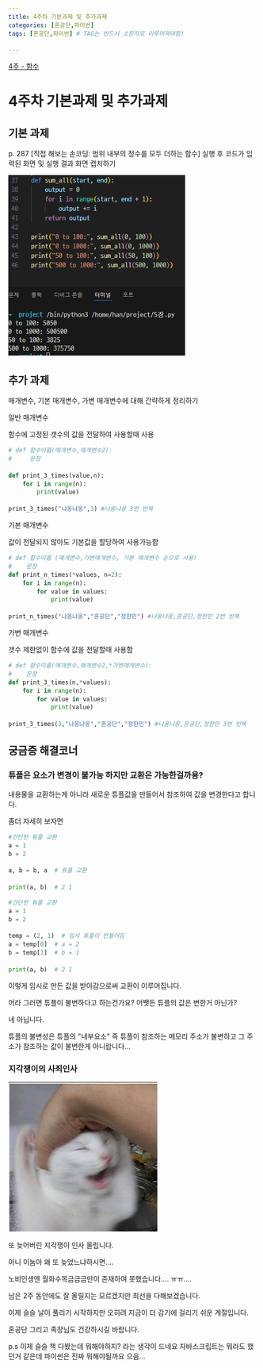 ```yaml
---
title: 4주차 기본과제 및 추가과제
categories: [혼공단,파이썬]
tags: [혼공단,파이썬] # TAG는 반드시 소문자로 이루어져야함!

---
```


 [4주 - 함수](https://jungelec.github.io/posts/12/)

# 4주차 기본과제 및 추가과제

## 기본 과제

p. 287 [직접 해보는 손코딩: 범위 내부의 정수를 모두 더하는 함수] 실행 후 코드가 입력된 화면 및 실행 결과 화면 캡처하기

![](..\assets\img\post\혼공단\파이썬\4주%20사진\기본과제.png)

## 추가 과제

매개변수, 기본 매개변수, 가변 매개변수에 대해 간략하게 정리하기

일반 매개변수

함수에 고정된 갯수의 값을 전달하여 사용할때 사용

```python
# def 함수이름(매개변수,매개변수2):
#     문장

def print_3_times(value,n):
    for i in range(n):
        print(value)

print_3_times("냐옹냐옹",3) #냐옹냐옹 3번 반복
```

기본 매개변수

값이 전달되지 않아도 기본값을 할당하여 사용가능함

```python
# def 함수이름 (매개변수,가변매개변수, 기본 매개변수 순으로 사용)
#    문장
def print_n_times(*values, n=2):
    for i in range(n):
        for value in values:
            print(value)

print_n_times("냐옹냐옹","혼공단","정한민") #냐옹냐옹,혼공단,정한민 2번 반복 
```

가변 매개변수

갯수 제한없이 함수에 값을 전달할때 사용함

```python
# def 함수이름(매개변수,매개변수2,*가변매개변수):
#    문장
def print_3_times(n,*values):
    for i in range(n):
        for value in values:
            print(value)

print_3_times(3,"냐옹냐옹","혼공단","정한민") #냐옹냐옹,혼공단,정한민 3번 반복 
```

## 궁금증 해결코너

### 튜플은 요소가 변경이 불가능 하지만 교환은 가능한걸까용?

내용물을 교환하는게 아니라 새로운 튜플값을 만들어서 참조하여 값을 변경한다고 합니다.

좀더 자세히 보자면

```python
#간단한 튜플 교환
a = 1
b = 2

a, b = b, a  # 튜플 교환

print(a, b)  # 2 1
```

```python
#간단한 튜플 교환
a = 1
b = 2

temp = (2, 1)  # 임시 튜플이 만들어짐
a = temp[0]  # a = 2
b = temp[1]  # b = 1

print(a, b)  # 2 1
```

이렇게 임시로 만든 값을 받아감으로써 교환이 이루어집니다.

어라 그러면 튜플이 불변하다고 하는건가요? 어쨋든 튜플의 값은 변한거 아닌가?

네 아닙니다.

튜플의 불변성은 튜플의 "내부요소" 즉 튜플이 참조하는 메모리 주소가 불변하고 그 주소가 참조하는 값이 불변한게 아니랍니다...

### 지각쟁이의 사죄인사

 ![](..\assets\img\post\혼공단\파이썬\4주%20사진\고양이.png)

또 늦어버린 지각쟁이 인사 올립니다.

아니 이눔아 왜 또 늦었느냐하시면.... 

노비인생엔 월화수목금금금만이 존재하여 못했습니다.... ㅠㅠ....

남은 2주 동안에도 잘 올릴지는 모르겠지만 최선을 다해보겠습니다.



이제 슬슬 날이 풀리기 시작하지만 오히려 지금이 더 감기에 걸리기 쉬운 계절입니다.

혼공단 그리고 족장님도 건강하시길 바랍니다.



p.s 이제 슬슬 책 다봤는데 뭐해야하지? 라는 생각이 드네요 자바스크립트는 뭐라도 했던거 같은데 파이썬은 진짜 뭐해야될까요 으음...
